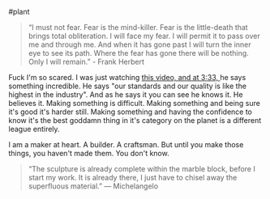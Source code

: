 #plant
> “I must not fear. Fear is the mind-killer. Fear is the little-death that brings total obliteration. I will face my fear. I will permit it to pass over me and through me. And when it has gone past I will turn the inner eye to see its path. Where the fear has gone there will be nothing. Only I will remain.” - Frank Herbert

Fuck I'm so scared. I was just watching [this video, and at 3:33, ](https://youtu.be/9UgAteHZE9I?t=212) he says something incredible. He says "our standards and our quality is like the highest in the industry". And as he says it you can see he knows it. He believes it. Making something is difficult. Making something and being sure it's good it's harder still. Making something and having the confidence to know it's the best goddamn thing in it's category on the planet is a different league entirely. 

I am a maker at heart. A builder. A craftsman. But until you make those things, you haven't made them. You don't know. 

> “The sculpture is already complete within the marble block, before I start my work. It is already there, I just have to chisel away the superfluous material.”
― Michelangelo

